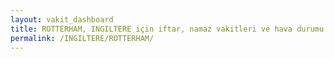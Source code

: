 ```yaml
---
layout: vakit_dashboard
title: ROTTERHAM, INGILTERE için iftar, namaz vakitleri ve hava durumu - ilçe/eyalet seç
permalink: /INGILTERE/ROTTERHAM/
---
```


<script type="text/javascript">
  var GLOBAL_COUNTRY = 'INGILTERE';
  var GLOBAL_CITY = 'ROTTERHAM';
  var GLOBAL_STATE = '';
  var lat = 72;
  var lon = 21;
</script>
